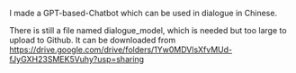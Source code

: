 I made a GPT-based-Chatbot which can be used in dialogue in Chinese.

There is still a file named dialogue_model, which is needed but too large to upload to Github. It can be downloaded from https://drive.google.com/drive/folders/1Yw0MDVlsXfvMUd-fJyGXH23SMEK5Vuhy?usp=sharing
